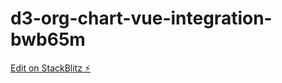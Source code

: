 # d3-org-chart-vue-integration-bwb65m

[Edit on StackBlitz ⚡️](https://stackblitz.com/edit/d3-org-chart-vue-integration-bwb65m)